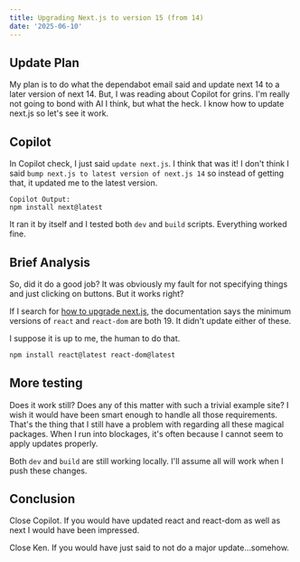 ```yaml
---
title: Upgrading Next.js to version 15 (from 14)
date: '2025-06-10'
---
```


## Update Plan

My plan is to do what the dependabot email said and update next 14 to a later version of next 14. But, I was reading about Copilot for grins. I'm really not going to bond with AI I think, but what the heck. I know how to update next.js so let's see it work.

## Copilot

In Copilot check, I just said `update next.js`. I think that was it! I don't think I said `bump next.js to latest version of next.js 14` so instead of getting that, it updated me to the latest version.

```output
Copilot Output:
npm install next@latest
```

It ran it by itself and I tested both `dev` and `build` scripts. Everything worked fine.

## Brief Analysis

So, did it do a good job? It was obviously my fault for not specifying things and just clicking on buttons. But it works right?

If I search for [how to upgrade next.js](https://nextjs.org/docs/app/guides/upgrading/version-15), the documentation says the minimum versions of `react` and `react-dom` are both 19. It didn't update either of these.

I suppose it is up to me, the human to do that.

```bash
npm install react@latest react-dom@latest
```

## More testing

Does it work still? Does any of this matter with such a trivial example site? I wish it would have been smart enough to handle all those requirements. That's the thing that I still have a problem with regarding all these magical packages. When I run into blockages, it's often because I cannot seem to apply updates properly.

Both `dev` and `build` are still working locally. I'll assume all will work when I push these changes.

## Conclusion

Close Copilot. If you would have updated react and react-dom as well as next I would have been impressed.

Close Ken. If you would have just said to not do a major update...somehow.
